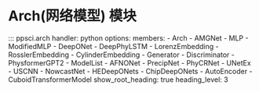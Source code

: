 # Arch(网络模型) 模块

::: ppsci.arch
    handler: python
    options:
      members:
        - Arch
        - AMGNet
        - MLP
        - ModifiedMLP
        - DeepONet
        - DeepPhyLSTM
        - LorenzEmbedding
        - RosslerEmbedding
        - CylinderEmbedding
        - Generator
        - Discriminator
        - PhysformerGPT2
        - ModelList
        - AFNONet
        - PrecipNet
        - PhyCRNet
        - UNetEx
        - USCNN
        - NowcastNet
        - HEDeepONets
        - ChipDeepONets
        - AutoEncoder
        - CuboidTransformerModel
      show_root_heading: true
      heading_level: 3
